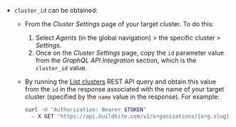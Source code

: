 - `cluster_id` can be obtained:

    * From the _Cluster Settings_ page of your target cluster. To do this:
        1. Select _Agents_ (in the global navigation) > the specific cluster > _Settings_.
        1. Once on the _Cluster Settings_ page, copy the `id` parameter value from the _GraphQL API Integration_ section, which is the `cluster_id` value.

    * By running the [List clusters](/docs/apis/rest-api/clusters#clusters-list-clusters) REST API query and obtain this value from the `id` in the response associated with the name of your target cluster (specified by the `name` value in the response). For example:

        ```bash
        curl -H "Authorization: Bearer $TOKEN"
          - X GET "https://api.buildkite.com/v2/organizations/{org.slug}/clusters"
        ```
